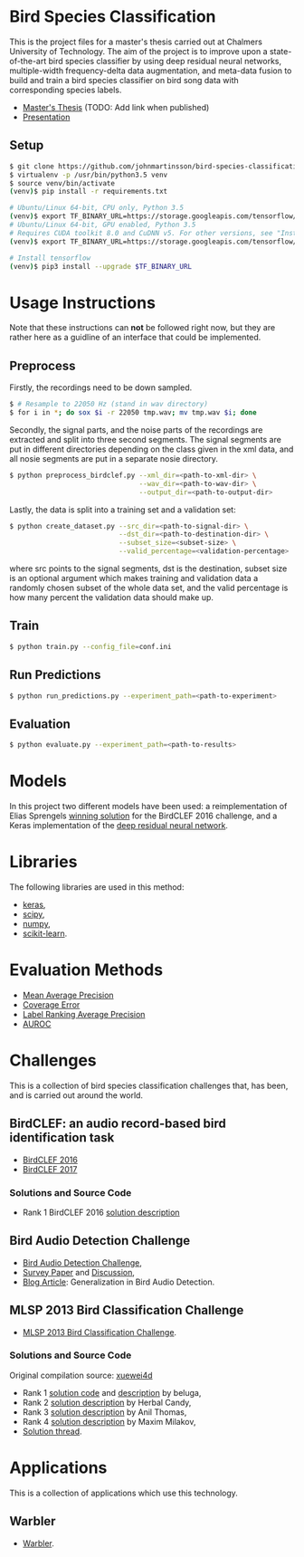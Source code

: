 # Bird Species Classification
This is the project files for a master's thesis carried out at Chalmers University of Technology. The aim of the project is to improve upon a state-of-the-art bird species classifier by using deep residual neural networks, multiple-width frequency-delta data augmentation, and meta-data fusion to build and train a bird species classifier on bird song data with corresponding species labels.

- [Master's Thesis]() (TODO: Add link when published)
- [Presentation](http://slides.com/johnmartinsson/bird-species-identification-using-convolutional-neural-networks#/)

## Setup
```bash
$ git clone https://github.com/johnmartinsson/bird-species-classification
$ virtualenv -p /usr/bin/python3.5 venv
$ source venv/bin/activate
(venv)$ pip install -r requirements.txt

# Ubuntu/Linux 64-bit, CPU only, Python 3.5
(venv)$ export TF_BINARY_URL=https://storage.googleapis.com/tensorflow/linux/cpu/tensorflow-0.11.0-cp35-cp35m-linux_x86_64.whl
# Ubuntu/Linux 64-bit, GPU enabled, Python 3.5
# Requires CUDA toolkit 8.0 and CuDNN v5. For other versions, see "Install from sources" below.
(venv)$ export TF_BINARY_URL=https://storage.googleapis.com/tensorflow/linux/gpu/tensorflow-0.11.0-cp35-cp35m-linux_x86_64.whl

# Install tensorflow
(venv)$ pip3 install --upgrade $TF_BINARY_URL
```

# Usage Instructions
Note that these instructions can __not__ be followed right now, but they are rather here as a guidline of an interface that could be implemented.

## Preprocess
Firstly, the recordings need to be down sampled.

```bash
$ # Resample to 22050 Hz (stand in wav directory)
$ for i in *; do sox $i -r 22050 tmp.wav; mv tmp.wav $i; done
```

Secondly, the signal parts, and the noise parts of the recordings are extracted and split into three second segments. The signal segments are put in different directories depending on the class given in the xml data, and all nosie segments are put in a separate nosie directory.
```bash
$ python preprocess_birdclef.py --xml_dir=<path-to-xml-dir> \
                                --wav_dir=<path-to-wav-dir> \
                                --output_dir=<path-to-output-dir>
```

Lastly, the data is split into a training set and a validation set:

```bash
$ python create_dataset.py --src_dir=<path-to-signal-dir> \
                           --dst_dir=<path-to-destination-dir> \
                           --subset_size=<subset-size> \
                           --valid_percentage=<validation-percentage>
```
where src points to the signal segments, dst is the destination, subset size is an optional argument which makes training and validation data a randomly chosen subset of the whole data set, and the valid percentage is how many percent the validation data should make up.

## Train
```bash
$ python train.py --config_file=conf.ini
```

## Run Predictions
```bash
$ python run_predictions.py --experiment_path=<path-to-experiment>
```

## Evaluation
```bash
$ python evaluate.py --experiment_path=<path-to-results>
```
# Models
In this project two different models have been used: a reimplementation of Elias Sprengels [winning solution](http://ceur-ws.org/Vol-1609/16090547.pdf) for the BirdCLEF 2016 challenge, and a Keras implementation of the [deep residual neural network](https://github.com/raghakot/keras-resnet/blob/master/resnet.py).

# Libraries
The following libraries are used in this method:

- [keras](http://keras.io/),
- [scipy](https://www.scipy.org/),
- [numpy](http://www.numpy.org/),
- [scikit-learn](http://scikit-learn.org/).

# Evaluation Methods
- [Mean Average Precision](https://github.com/benhamner/Metrics/blob/master/Python/ml_metrics/average_precision.py)
- [Coverage Error](http://scikit-learn.org/stable/modules/model_evaluation.html#coverage-error)
- [Label Ranking Average Precision](http://scikit-learn.org/stable/modules/model_evaluation.html#label-ranking-average-precision)
- [AUROC](http://scikit-learn.org/stable/modules/generated/sklearn.metrics.roc_auc_score.html#sklearn.metrics.roc_auc_score)

# Challenges
This is a collection of bird species classification challenges that, has been, and is carried out around the world.

## BirdCLEF: an audio record-based bird identification task
- [BirdCLEF 2016](http://www.imageclef.org/lifeclef/2016/bird)
- [BirdCLEF 2017](http://www.imageclef.org/lifeclef/2017/bird)

### Solutions and Source Code
- Rank 1 BirdCLEF 2016 [solution description](http://ceur-ws.org/Vol-1609/16090547.pdf)

## Bird Audio Detection Challenge
- [Bird Audio Detection Challenge](http://machine-listening.eecs.qmul.ac.uk/bird-audio-detection-challenge/),
- [Survey Paper](https://arxiv.org/pdf/1608.03417v1.pdf) and [Discussion](https://groups.google.com/forum/#!forum/bird-detection),
- [Blog Article](http://machine-listening.eecs.qmul.ac.uk/2016/10/bird-audio-detection-baseline-generalisation/): Generalization in Bird Audio Detection.

## MLSP 2013 Bird Classification Challenge
- [MLSP 2013 Bird Classification Challenge](https://www.kaggle.com/c/mlsp-2013-birds/).

### Solutions and Source Code
Original compilation source: [xuewei4d](https://github.com/xuewei4d/KaggleSolutions)

- Rank 1 [solution code](https://github.com/gaborfodor/MLSP_2013) and [description](https://www.kaggle.com/c/mlsp-2013-birds/forums/t/5457/congratulations-to-the-winners/29159#post29159) by beluga,
- Rank 2 [solution description](https://www.kaggle.com/c/mlsp-2013-birds/forums/t/5457/congratulations-to-the-winners/29017#post29017) by Herbal Candy,
- Rank 3 [solution description](https://www.kaggle.com/c/mlsp-2013-birds/forums/t/5457/congratulations-to-the-winners/29101#post29101) by Anil Thomas,
- Rank 4 [solution description](http://www.kaggle.com/c/mlsp-2013-birds/forums/t/5457/congratulations-to-the-winners/29092#post29092) by Maxim Milakov,
- [Solution thread](https://www.kaggle.com/c/mlsp-2013-birds/forums/t/5457/congratulations-to-the-winners).

# Applications
This is a collection of applications which use this technology.

## Warbler
- [Warbler](https://warblr.net/).
